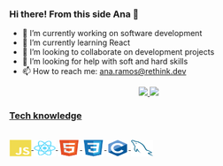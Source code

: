 ### Hi there! From this side Ana 👋

- 🔭 I’m currently working on software development
- 🌱 I’m currently learning React
- 👯 I’m looking to collaborate on development projects
- 🤔 I’m looking for help with soft and hard skills
- 📫 How to reach me: ana.ramos@rethink.dev

<div align="center">
  <a href="https://github.com/anacabralramos">
  <img height="180em" src="https://github-readme-stats.vercel.app/api?username=anacabralramos&show_icons=true&theme=tokyonight&include_all_commits=true&count_private=true"/>
  <img height="180em" src="https://github-readme-stats.vercel.app/api/top-langs/?username=anacabralramos&layout=compact&langs_count=7&theme=tokyonight"/>
</div>
  
### Tech knowledge
<div style="display: inline_block"><br>
  <img align="center" alt="ana-js" height="30" width="40" src="https://raw.githubusercontent.com/devicons/devicon/master/icons/javascript/javascript-plain.svg">
  <img align="center" alt="ana-react" height="30" width="40" src="https://raw.githubusercontent.com/devicons/devicon/master/icons/react/react-original.svg">
  <img align="center" alt="ana-html" height="30" width="40" src="https://raw.githubusercontent.com/devicons/devicon/master/icons/html5/html5-original.svg">
  <img align="center" alt="ana-css" height="30" width="40" src="https://raw.githubusercontent.com/devicons/devicon/master/icons/css3/css3-original.svg">
  <img align="center" alt="ana-c" height="30" width="40" src="https://raw.githubusercontent.com/devicons/devicon/master/icons/c/c-original.svg">
  <img align="center" alt="ana-mysql" height="30" width="40" src="https://raw.githubusercontent.com/devicons/devicon/master/icons/mysql/mysql-original.svg">
</div>
